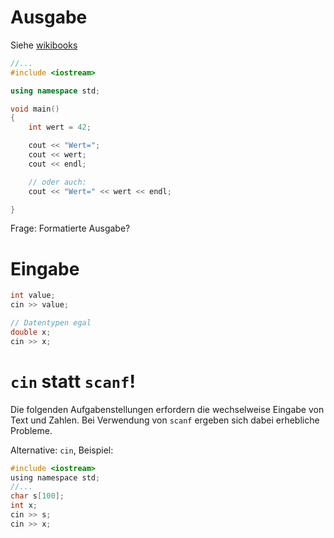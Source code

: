 
# Ausgabe

Siehe [wikibooks](https://de.wikibooks.org/wiki/C%2B%2B-Programmierung:_Einfache_Ein-_und_Ausgabe)

```c++
//...
#include <iostream>

using namespace std;

void main()
{
    int wert = 42;

    cout << "Wert=";
    cout << wert;
    cout << endl;

    // oder auch:
    cout << "Wert=" << wert << endl;

}
```

Frage: Formatierte Ausgabe?


# Eingabe

```c++
int value;
cin >> value;

// Datentypen egal
double x;
cin >> x;

```



# `cin` statt `scanf`!

Die folgenden Aufgabenstellungen erfordern die wechselweise Eingabe von Text und Zahlen.
Bei Verwendung von `scanf` ergeben sich dabei erhebliche Probleme.

Alternative: `cin`, Beispiel:

```c
#include <iostream>
using namespace std;
//...
char s[100];
int x;
cin >> s;
cin >> x;
```

